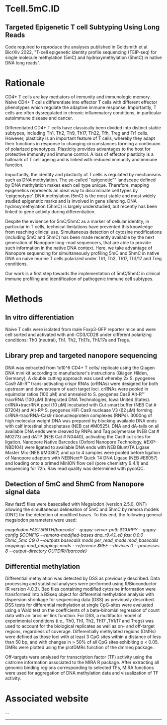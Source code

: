 # Tcell.5mC.ID

## Targeted Epigenetic T cell Subtyping Using Long Reads

Code required to reproduce the analyses published in Goldsmith et al. BiorXiv 2022, "T-cell epigenetic identity profile sequencing (TEIP-seq) for single molecule methylation (5mC) and hydroxymethylation (5hmC) in native DNA long reads".

# Rationale

CD4+ T cells are key mediators of immunity and immunologic memory. Naive CD4+ T cells differentiate into effector T cells with different effector phenotypes which regulate the adaptive immune response. Importantly, T cells are often dysregulated in chronic inflammatory conditions, in particular autoimmune disease and cancer.

Differentiated CD4+ T cells have classically been divided into distinct stable subtypes, including Th1, Th2, Th9, Th17, Th22, Tfh, Treg and Tr1 cells. However, plasticity is an important feature of T cells, whereby they adapt their functions in response to changing circumstances forming a continuum of polarized phenotypes. Plasticity provides advantages to the host for protective immunity and immune control. A loss of effector plasticity is a hallmark of T cell ageing and is linked with reduced immunity and immune function. 

Importantly, the identity and plasticity of T cells is regulated by mechanisms such as DNA methylation. The so-called "epigenetic"" landscape defined by DNA methylation makes each cell type unique. Therefore, mapping epigenetics represents an ideal way to discriminate cell types by ‘epigenotype’. DNA methylation (5mC) is the most stable and most widely studied epigenetic marks and is involved in gene silencing. DNA hydroxymethylation (5hmC) is largely understudied, but recently has been linked to gene activity during differentiation.

Despite the evidence for 5mC/5hmC as a marker of cellular identity, in particular in T cells, technical limitations have prevented this knowledge from reaching clinical use. Simultaneous detection of cytosine modifications (including 5mC and 5hmC) has been made recently available by the next generation of Nanopore long-read sequencers, that are able to provide such information in the native DNA context. Here, we take advantage of Nanopore sequencing for simultaneously profiling 5mC and 5hmC in native DNA on naive murine T cells polarized under Th1, Th2, Th17, Th1/17 and Treg conditions.

Our work is a first step towards the implementation of 5mC/5hmC in clinical immune profiling and identification of pathogenic immune cell subtypes. 


# Methods

## In vitro differentiation 
Naive T cells were isolated from male Foxp3-GFP reporter mice and were cell sorted and activated with anti-CD3/CD28 under different polarizing conditions: Th0 (neutral), Th1, Th2, Th17s, Th1/17s and Tregs. 

## Library prep and targeted nanopore sequencing 
DNA was extracted from 1x10^6 CD4+ T cells/ replicate using the Qiagen DNA mini kit according to manufacturer's instructions (Qiagen Hilden, Germany).
A double cutting approach was used whereby 2x S. pyogenes Cas9 Alt-R™ trans-activating crispr RNAs (crRNAs) were designed for both upstream and downstream of each target loci. crRNAs were pooled in equimolar ratios (100 µM) and annealed to S. pyogenes Cas9 Alt-R™ tracrRNA (100 µM) (Integrated DNA Technologies, Iowa United States). crRNA•tracrRNA pool (10 µM) incubated with Cut smart buffer (NEB Cat # B7204) and Alt-R® S. pyogenes HiFi Cas9 nuclease V3 (62 µM) forming crRNA-tracrRNA-Cas9 ribonucleoprotein complexes (RNPs). 3000ng of high molecular weight DNA was prepared by blocking available DNA ends with calf intestinal phosphatase (NEB cat #M0525). DNA and dA-tails on all available DNA ends were cleaved by RNPs and Taq polymerase (NEB Cat # M0273) and dATP (NEB Cat # N0440), activating the Cas9 cut sites for ligation. Nanopore Native Barcodes (Oxford Nanopore Technology, #EXP-NBD104) were ligated to available DNA ends with NEB Blunt/TA Ligase Master Mix (NEB #M0367) and up to 4 samples were pooled before ligation of Nanopore adapters with NEBNext® Quick T4 DNA Ligase (NEB #E6057) and loading onto a primed MinION flow cell (pore chemistry 9.4.1) and sequencing for 72h. Raw read quality was determined with pycoQC. 

## Detection of 5mC and 5hmC from Nanopore signal data 
Raw fast5 files were basecalled with Megalodon (version 2.5.0, ONT) allowing the simultaneous delineation of 5mC and 5hmC by remora models (ONT) for the detection of modified bases. To this end, the following general megalodon parameters were used:

*megalodon $FAST5PATH/$barcode/  --guppy-server-path $GUPPY --guppy-config $CONFIG --remora-modified-bases dna_r9.4.1_e8 fast 0.0.0 5hmc_5mc CG 0 --outputs basecalls mods per_read_mods mod_basecalls mappings mod_mappings mods --reference $REF --devices 0 --processes 8 --output-directory ${OUTDIR}/${barcode}*

## Differential methylation
Differential methylation was detected by DSS as previously described. Data processing and statistical analyses were performed using R/Bioconductor (R version 4.0.3). Bed files containing modified cytosine information were transformed into a BSseq object for differential methylation analysis with dispersion shrinkage for sequencing data (DSS) as previously described. DSS tests for differential methylation at single CpG-sites were evaluated using a Wald test on the coefficients of a beta-binomial regression of count data with an ‘arcsine’ link function. For DSS, a multifactor model of experimental conditions (i.e., Th0, Th1, Th2, Th17 ,Th1/17 and Tregs) was used to account for the biological replicates as well as on- and off-target regions, regardless of coverage. Differentially methylated regions (DMRs) were defined as those loci with at least 3 CpG sites within a distance of less than 50 bp, and with changes in > 50% of all CpG sites exhibiting p < 0.05. DMRs were plotted using the plotDMRs function of the dmrseq package. 

Off-targets were analysed for transcription factor (TF) activity using the cistrome information associated to the MIRA R package. After extracting all genomic binding regions corresponding to selected TFs, MIRA functions were used for aggregation of DNA methylation data and visualization of TF activity.

# Associated website

...


---